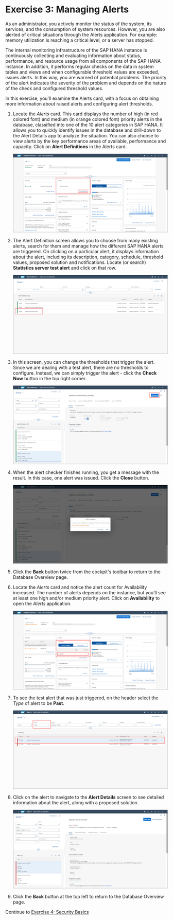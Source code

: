 # Exercise 3: Managing Alerts

As an administrator, you actively monitor the status of the system, its services, and the consumption of system resources. However, you are also alerted of critical situations through the Alerts application. For example: memory utilization is reaching a critical level, or a server has stopped.

The internal monitoring infrastructure of the SAP HANA instance is continuously collecting and evaluating information about status, performance, and resource usage from all components of the SAP HANA instance. In addition, it performs regular checks on the data in system tables and views and when configurable threshold values are exceeded, issues alerts. In this way, you are warned of potential problems. The priority of the alert indicates the severity of the problem and depends on the nature of the check and configured threshold values.

In this exercise, you'll examine the Alerts card, with a focus on obtaining more information about raised alerts and configuring alert thresholds.

1. Locate the *Alerts* card. This card displays the number of high (in red colored font) and medium (in orange colored font) priority alerts in the database, classified into one of the 10 alert categories in SAP HANA. It allows you to quickly identify issues in the database and drill-down to the Alert Details app to analyze the situation. You can also choose to view alerts by the key performance areas of available, performance and capacity. Click on **Alert Definitions** in the Alerts card.

    ![Services Card](./images/4-01_AlertsCard.png)

2. The Alert Definition screen allows you to choose from many existing alerts, search for them and manage how the different SAP HANA alerts are triggered. On clicking on a particular alert, it displays information about the alert, including its description, category, schedule, threshold values, proposed solution and notifications. Locate (or search)  **Statistics server test alert** and click on that row.

    ![Statistics Server Test Alert](./images/4-02_StatsServerTestAlert.png)

3. In this screen, you can change the thresholds that trigger the alert. Since we are dealing with a test alert, there are no thresholds to configure. Instead, we can simply trigger the alert - click the **Check Now** button in the top right corner.

    ![Alert Check Now](./images/4-03_CheckNow.png)

4. When the alert checker finishes running, you get a message with the result. In this case, one alert was issued. Click the **Close** button.

    ![Check Completed](./images/4-04_CheckCompleted.png)

5. Click the **Back** button twice from the cockpit's toolbar to return to the Database Overview page.

6. Locate the *Alerts* card and notice the alert count for Availability increased. The number of alerts depends on the instance, but you’ll see at least one high and/or medium priority alert. Click on **Availability** to open the *Alerts* application.

    ![Availability Alert](./images/4-06_AvailabilityAlert.png)

7. To see the test alert that was just triggered, on the header select the *Type* of alert to be **Past**.

    ![Alert Details](./images/4-07_AlertDetails.png)

8. Click on the alert to navigate to the **Alert Details** screen to see detailed information about the alert, along with a proposed solution.

    ![Test Alert](./images/4-08_Alerts-TestAlert.png)

9. Click the **Back** button at the top left to return to the Database Overview page.


Continue to [Exercise 4: Security Basics](../ex4/README.md)